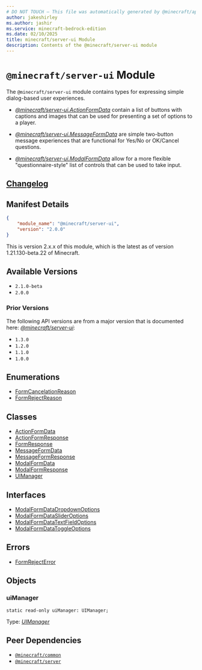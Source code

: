 ```yaml
---
# DO NOT TOUCH — This file was automatically generated by @minecraft/api-docs-generator, to report problems file an issue at https://github.com/Mojang/minecraft-scripting-libraries
author: jakeshirley
ms.author: jashir
ms.service: minecraft-bedrock-edition
ms.date: 02/10/2025
title: minecraft/server-ui Module
description: Contents of the @minecraft/server-ui module
---
```

# `@minecraft/server-ui` Module

The `@minecraft/server-ui` module contains types for expressing simple dialog-based user experiences.



  * [*@minecraft/server-ui.ActionFormData*](../../../scriptapi/minecraft/server-ui/ActionFormData.md) contain a list of buttons with captions and images that can be used for presenting a set of options to a player.

  * [*@minecraft/server-ui.MessageFormData*](../../../scriptapi/minecraft/server-ui/MessageFormData.md) are simple two-button message experiences that are functional for Yes/No or OK/Cancel questions.

  * [*@minecraft/server-ui.ModalFormData*](../../../scriptapi/minecraft/server-ui/ModalFormData.md) allow for a more flexible "questionnaire-style" list of controls that can be used to take input.

## [Changelog](changelog.md)

## Manifest Details
```json
{
    "module_name": "@minecraft/server-ui",
    "version": "2.0.0"
}
```
This is version 2.x.x of this module, which is the latest as of version 1.21.130-beta.22 of Minecraft.

## Available Versions
- `2.1.0-beta`
- `2.0.0`

### Prior Versions

The following API versions are from a major version that is documented here: [*@minecraft/server-ui*](../../../priorscriptapi/minecraft/server-ui-1xx/minecraft-server-ui.md):
- `1.3.0`
- `1.2.0`
- `1.1.0`
- `1.0.0`


## Enumerations
- [FormCancelationReason](FormCancelationReason.md)
- [FormRejectReason](FormRejectReason.md)

## Classes
- [ActionFormData](ActionFormData.md)
- [ActionFormResponse](ActionFormResponse.md)
- [FormResponse](FormResponse.md)
- [MessageFormData](MessageFormData.md)
- [MessageFormResponse](MessageFormResponse.md)
- [ModalFormData](ModalFormData.md)
- [ModalFormResponse](ModalFormResponse.md)
- [UIManager](UIManager.md)

## Interfaces
- [ModalFormDataDropdownOptions](ModalFormDataDropdownOptions.md)
- [ModalFormDataSliderOptions](ModalFormDataSliderOptions.md)
- [ModalFormDataTextFieldOptions](ModalFormDataTextFieldOptions.md)
- [ModalFormDataToggleOptions](ModalFormDataToggleOptions.md)

## Errors
- [FormRejectError](FormRejectError.md)

## Objects
  
### **uiManager**
`static read-only uiManager: UIManager;`

Type: [*UIManager*](UIManager.md)

## Peer Dependencies
- [`@minecraft/common`](../../../scriptapi/minecraft/common/minecraft-common.md)
- [`@minecraft/server`](../../../scriptapi/minecraft/server/minecraft-server.md)

